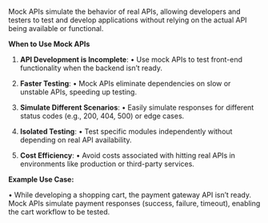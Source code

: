 Mock APIs simulate the behavior of real APIs, allowing developers and testers to test and develop applications without relying on the actual API being available or functional.


**When to Use Mock APIs**

1. **API Development is Incomplete**:
• Use mock APIs to test front-end functionality when the backend isn’t ready.

2. **Faster Testing**:
• Mock APIs eliminate dependencies on slow or unstable APIs, speeding up testing.

3. **Simulate Different Scenarios**:
• Easily simulate responses for different status codes (e.g., 200, 404, 500) or edge cases.

4. **Isolated Testing**:
• Test specific modules independently without depending on real API availability.

5. **Cost Efficiency**:
• Avoid costs associated with hitting real APIs in environments like production or third-party services.

**Example Use Case:**

• While developing a shopping cart, the payment gateway API isn’t ready. Mock APIs simulate payment responses (success, failure, timeout), enabling the cart workflow to be tested.